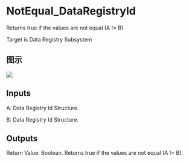 # NotEqual_DataRegistryId

Returns true if the values are not equal (A != B)

Target is Data Registry Subsystem

## 图示

![]($-20221218-18362783.png)

## Inputs

A: Data Registry Id Structure.

B: Data Registry Id Structure.  

## Outputs

Return Value: Boolean. Returns true if the values are not equal (A != B).

